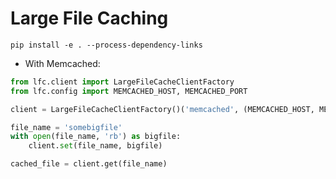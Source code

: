 # Large File Caching

`pip install -e . --process-dependency-links`

- With Memcached:

```python
from lfc.client import LargeFileCacheClientFactory
from lfc.config import MEMCACHED_HOST, MEMCACHED_PORT

client = LargeFileCacheClientFactory()('memcached', (MEMCACHED_HOST, MEMCACHED_PORT))

file_name = 'somebigfile'
with open(file_name, 'rb') as bigfile:
    client.set(file_name, bigfile)

cached_file = client.get(file_name)

```
